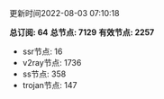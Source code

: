 更新时间2022-08-03 07:10:18

**总订阅: 64**
**总节点: 7129**
**有效节点: 2257**
- ssr节点: 16
- v2ray节点: 1736
- ss节点: 358
- trojan节点: 147
